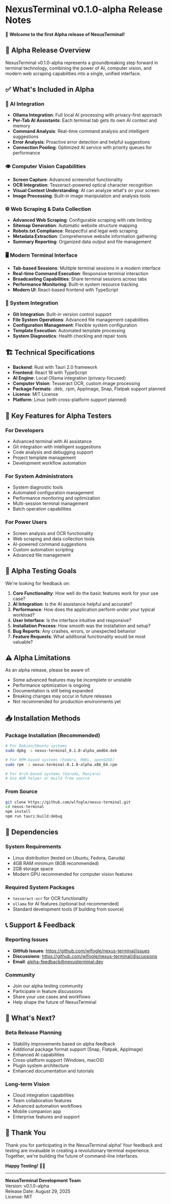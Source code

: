 # NexusTerminal v0.1.0-alpha Release Notes

🚀 **Welcome to the first Alpha release of NexusTerminal!**

## 🎯 Alpha Release Overview

NexusTerminal v0.1.0-alpha represents a groundbreaking step forward in terminal technology, combining the power of AI, computer vision, and modern web scraping capabilities into a single, unified interface.

## ✅ What's Included in Alpha

### 🧠 AI Integration
- **Ollama Integration**: Full local AI processing with privacy-first approach
- **Per-Tab AI Assistants**: Each terminal tab gets its own AI context and memory
- **Command Analysis**: Real-time command analysis and intelligent suggestions
- **Error Analysis**: Proactive error detection and helpful suggestions
- **Connection Pooling**: Optimized AI service with priority queues for performance

### 👁️ Computer Vision Capabilities
- **Screen Capture**: Advanced screenshot functionality
- **OCR Integration**: Tesseract-powered optical character recognition
- **Visual Context Understanding**: AI can analyze what's on your screen
- **Image Processing**: Built-in image manipulation and analysis tools

### 🌐 Web Scraping & Data Collection
- **Advanced Web Scraping**: Configurable scraping with rate limiting
- **Sitemap Generation**: Automatic website structure mapping
- **Robots.txt Compliance**: Respectful and legal web scraping
- **Metadata Extraction**: Comprehensive website information gathering
- **Summary Reporting**: Organized data output and file management

### 🖥️ Modern Terminal Interface
- **Tab-based Sessions**: Multiple terminal sessions in a modern interface
- **Real-time Command Execution**: Responsive terminal interaction
- **Broadcasting Capabilities**: Share terminal sessions across tabs
- **Performance Monitoring**: Built-in system resource tracking
- **Modern UI**: React-based frontend with TypeScript

### 🔧 System Integration
- **Git Integration**: Built-in version control support
- **File System Operations**: Advanced file management capabilities
- **Configuration Management**: Flexible system configuration
- **Template Execution**: Automated template processing
- **System Diagnostics**: Health checking and repair tools

## 🏗️ Technical Specifications

- **Backend**: Rust with Tauri 2.0 framework
- **Frontend**: React 18 with TypeScript
- **AI Engine**: Local Ollama integration (privacy-focused)
- **Computer Vision**: Tesseract OCR, custom image processing
- **Package Formats**: .deb, .rpm, AppImage, Snap, Flatpak support planned
- **License**: MIT License
- **Platform**: Linux (with cross-platform support planned)

## 🎨 Key Features for Alpha Testers

### For Developers
- Advanced terminal with AI assistance
- Git integration with intelligent suggestions
- Code analysis and debugging support
- Project template management
- Development workflow automation

### For System Administrators
- System diagnostic tools
- Automated configuration management
- Performance monitoring and optimization
- Multi-session terminal management
- Batch operation capabilities

### For Power Users
- Screen analysis and OCR functionality
- Web scraping and data collection tools
- AI-powered command suggestions
- Custom automation scripting
- Advanced file management

## 🧪 Alpha Testing Goals

We're looking for feedback on:

1. **Core Functionality**: How well do the basic features work for your use case?
2. **AI Integration**: Is the AI assistance helpful and accurate?
3. **Performance**: How does the application perform under your typical workload?
4. **User Interface**: Is the interface intuitive and responsive?
5. **Installation Process**: How smooth was the installation and setup?
6. **Bug Reports**: Any crashes, errors, or unexpected behavior
7. **Feature Requests**: What additional functionality would be most valuable?

## ⚠️ Alpha Limitations

As an alpha release, please be aware of:
- Some advanced features may be incomplete or unstable
- Performance optimization is ongoing
- Documentation is still being expanded
- Breaking changes may occur in future releases
- Not recommended for production environments yet

## 📥 Installation Methods

### Package Installation (Recommended)
```bash
# For Debian/Ubuntu systems
sudo dpkg -i nexus-terminal_0.1.0-alpha_amd64.deb

# For RPM-based systems (Fedora, RHEL, openSUSE)
sudo rpm -i nexus-terminal-0.1.0-alpha.x86_64.rpm

# For Arch-based systems (Garuda, Manjaro)
# Use AUR helper or build from source
```

### From Source
```bash
git clone https://github.com/wlfogle/nexus-terminal.git
cd nexus-terminal
npm install
npm run tauri:build:debug
```

## 🔧 Dependencies

### System Requirements
- Linux distribution (tested on Ubuntu, Fedora, Garuda)
- 4GB RAM minimum (8GB recommended)
- 2GB storage space
- Modern GPU recommended for computer vision features

### Required System Packages
- `tesseract-ocr` for OCR functionality
- `ollama` for AI features (optional but recommended)
- Standard development tools (if building from source)

## 📞 Support & Feedback

### Reporting Issues
- **GitHub Issues**: https://github.com/wlfogle/nexus-terminal/issues
- **Discussions**: https://github.com/wlfogle/nexus-terminal/discussions
- **Email**: alpha-feedback@nexusterminal.dev

### Community
- Join our alpha testing community
- Participate in feature discussions
- Share your use cases and workflows
- Help shape the future of NexusTerminal

## 🚀 What's Next?

### Beta Release Planning
- Stability improvements based on alpha feedback
- Additional package format support (Snap, Flatpak, AppImage)
- Enhanced AI capabilities
- Cross-platform support (Windows, macOS)
- Plugin system architecture
- Enhanced documentation and tutorials

### Long-term Vision
- Cloud integration capabilities
- Team collaboration features
- Advanced automation workflows
- Mobile companion app
- Enterprise features and support

## 🙏 Thank You

Thank you for participating in the NexusTerminal alpha! Your feedback and testing are invaluable in creating a revolutionary terminal experience. Together, we're building the future of command-line interfaces.

**Happy Testing!** 🧪✨

---

**NexusTerminal Development Team**  
Version: v0.1.0-alpha  
Release Date: August 29, 2025  
License: MIT
